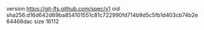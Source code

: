 version https://git-lfs.github.com/spec/v1
oid sha256:d16d642d69ba854101551c81c722990fd714b9d5c5fb1d403cb74b2e64466dac
size 16112
